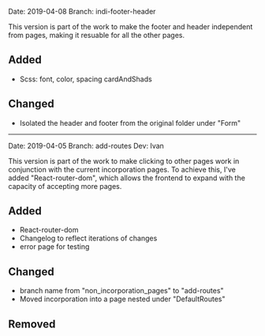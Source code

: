 Date: 2019-04-08
Branch: indi-footer-header

This version is part of the work to make the footer and header independent from pages, making it resuable for all the other pages.

## Added

-   Scss: font, color, spacing cardAndShads

## Changed

-   Isolated the header and footer from the original folder under "Form"

---

Date: 2019-04-05
Branch: add-routes
Dev: Ivan

This version is part of the work to make clicking to other pages work in conjunction with the current incorporation pages. To achieve this, I've added "React-router-dom", which allows the frontend to expand with the capacity of accepting more pages.

## Added

-   React-router-dom
-   Changelog to reflect iterations of changes
-   error page for testing

## Changed

-   branch name from "non_incorporation_pages" to "add-routes"
-   Moved incorporation into a page nested under "DefaultRoutes"

## Removed
